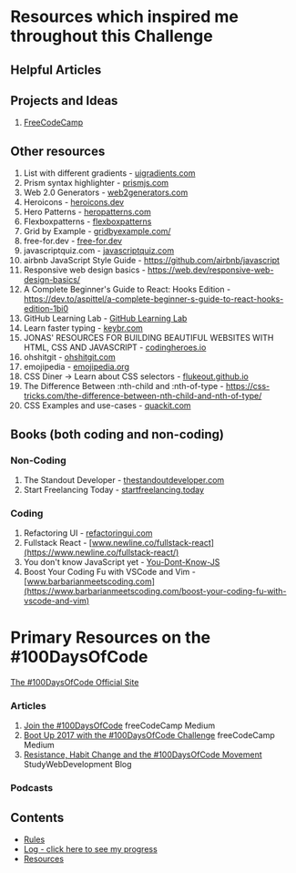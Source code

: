 # Resources which inspired me throughout this Challenge

## Helpful Articles

## Projects and Ideas
1. [FreeCodeCamp](https://www.freecodecamp.com)

## Other resources
1. List with different gradients - [uigradients.com](https://uigradients.com/)
2. Prism syntax highlighter - [prismjs.com](https://prismjs.com/)
3. Web 2.0 Generators - [web2generators.com](https://www.web2generators.com/)
4. Heroicons - [heroicons.dev](https://heroicons.dev/)
5. Hero Patterns - [heropatterns.com](https://www.heropatterns.com/)
6. Flexboxpatterns - [flexboxpatterns](https://www.flexboxpatterns.com/)
7. Grid by Example - [gridbyexample.com/](https://gridbyexample.com/)
8. free-for.dev - [free-for.dev](https://free-for.dev/)
9. javascriptquiz.com - [javascriptquiz.com](https://javascriptquiz.com/)
10. airbnb JavaScript Style Guide - https://github.com/airbnb/javascript
11. Responsive web design basics - https://web.dev/responsive-web-design-basics/
12. A Complete Beginner's Guide to React: Hooks Edition - https://dev.to/aspittel/a-complete-beginner-s-guide-to-react-hooks-edition-1bi0
13. GitHub Learning Lab - [GitHub Learning Lab](https://lab.github.com/)
14. Learn faster typing - [keybr.com](https://www.keybr.com/)
15. JONAS' RESOURCES FOR BUILDING BEAUTIFUL WEBSITES WITH HTML, CSS AND JAVASCRIPT - [codingheroes.io](http://codingheroes.io/resources/)
16. ohshitgit - [ohshitgit.com](https://ohshitgit.com/)
17. emojipedia - [emojipedia.org](https://emojipedia.org/)
18. CSS Diner -> Learn about CSS selectors - [flukeout.github.io](https://flukeout.github.io/)
19. The Difference Between :nth-child and :nth-of-type - https://css-tricks.com/the-difference-between-nth-child-and-nth-of-type/
20. CSS Examples and use-cases - [quackit.com](https://www.quackit.com/css/examples/)

## Books (both coding and non-coding)

### Non-Coding
1. The Standout Developer - [thestandoutdeveloper.com](https://www.thestandoutdeveloper.com/)
2. Start Freelancing Today - [startfreelancing.today](https://startfreelancing.today/)

### Coding
1. Refactoring UI - [refactoringui.com](https://refactoringui.com/book/)
2. Fullstack React - [www.newline.co/fullstack-react](https://www.newline.co/fullstack-react/)
3. You don't know JavaScript yet - [You-Dont-Know-JS](https://github.com/getify/You-Dont-Know-JS)
4. Boost Your Coding Fu with VSCode and Vim - [www.barbarianmeetscoding.com](https://www.barbarianmeetscoding.com/boost-your-coding-fu-with-vscode-and-vim)

# Primary Resources on the #100DaysOfCode

[The #100DaysOfCode Official Site](http://100daysofcode.com/)

### Articles
1. [Join the #100DaysOfCode](https://medium.freecodecamp.com/join-the-100daysofcode-556ddb4579e4) freeCodeCamp Medium
2. [Boot Up 2017 with the #100DaysOfCode Challenge](https://medium.freecodecamp.com/start-2017-with-the-100daysofcode-improved-and-updated-18ce604b237b) freeCodeCamp Medium 
3. [Resistance, Habit Change and the #100DaysOfCode Movement](https://studywebdevelopment.com/100-days-of-code.html) StudyWebDevelopment Blog

### Podcasts

## Contents
* [Rules](rules.md)
* [Log - click here to see my progress](log.md)
* [Resources](resources.md)
